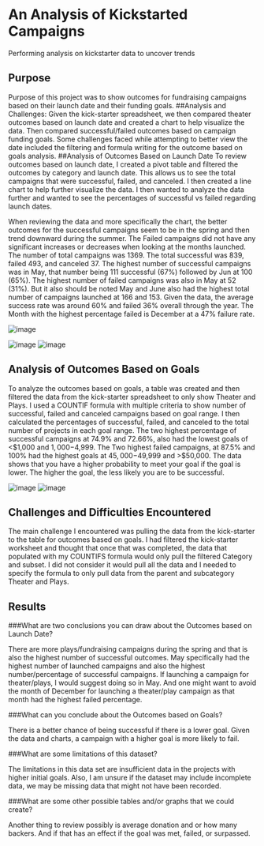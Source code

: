 # An Analysis of Kickstarted Campaigns
Performing analysis on kickstarter data to uncover trends
## Purpose
Purpose of this project was to show outcomes for fundraising campaigns based on their launch date and their funding goals.
##Analysis and Challenges: 
Given the kick-starter spreadsheet, we then compared theater outcomes based on launch date and created a chart to help visualize the data. Then compared successful/failed outcomes based on campaign funding goals. Some challenges faced while attempting to better view the date included the filtering and formula writing for the outcome based on goals analysis.
##Analysis of Outcomes Based on Launch Date
To review outcomes based on launch date, I created a pivot table and filtered the outcomes by category and launch date. This allows us to see the total campaigns that were successful, failed, and canceled. I then created a line chart to help further visualize the data. I then wanted to analyze the data further and wanted to see the percentages of successful vs failed regarding launch dates. 

When reviewing the data and more specifically the chart, the better outcomes for the successful campaigns seem to be in the spring and then trend downward during the summer. The Failed campaigns did not have any significant increases or decreases when looking at the months launched. The number of total campaigns was 1369. The total successful was 839, failed 493, and canceled 37. The highest number of successful campaigns was in May, that number being 111 successful (67%) followed by Jun at 100 (65%). The highest number of failed campaigns was also in May at 52 (31%). But it also should be noted May and June also had the highest total number of campaigns launched at 166 and 153. Given the data, the average success rate was around 60% and failed 36% overall through the year. The Month with the highest percentage failed is December at a 47% failure rate.

![image](https://user-images.githubusercontent.com/88061345/129421156-9c7439d9-8547-47bd-8ec8-a5177d87727f.png)

![image](https://user-images.githubusercontent.com/88061345/129421164-5a7e692b-8586-41ae-b419-aad5d5297883.png)
![image](https://user-images.githubusercontent.com/88061345/129421254-f79e85c4-51b3-42c8-9bdf-424c9472831d.png)
## Analysis of Outcomes Based on Goals
To analyze the outcomes based on goals, a table was created and then filtered the data from the kick-starter spreadsheet to only show Theater and Plays. I used a COUNTIF formula with multiple criteria to show number of successful, failed and canceled campaigns based on goal range. I then calculated the percentages of successful, failed, and canceled to the total number of projects in each goal range.
The two highest percentage of successful campaigns at 74.9% and 72.66%, also had the lowest goals of <$1,000 and $1,000-$4,999. The Two highest failed campaigns, at 87.5% and 100% had the highest goals at $45,000-$49,999 and >$50,000. The data shows that you have a higher probability to meet your goal if the goal is lower. The higher the goal, the less likely you are to be successful.

![image](https://user-images.githubusercontent.com/88061345/129421287-1a1c8866-b111-427f-9790-8b0b85d1dd14.png)
![image](https://user-images.githubusercontent.com/88061345/129421295-551caf7b-da57-49db-963a-bda19d83be62.png)
## Challenges and Difficulties Encountered 
The main challenge I encountered was pulling the data from the kick-starter to the table for outcomes based on goals. I had filtered the kick-starter worksheet and thought that once that was completed, the data that populated with my COUNTIFS formula would only pull the filtered Category and subset. I did not consider it would pull all the data and I needed to specify the formula to only pull data from the parent and subcategory Theater and Plays.


## Results
###What are two conclusions you can draw about the Outcomes based on Launch Date? 

There are more plays/fundraising campaigns during the spring and that is also the highest number of successful outcomes. May specifically had the highest number of launched campaigns and also the highest number/percentage of successful campaigns.  If launching a campaign for theater/plays, I would suggest doing so in May. And one might want to avoid the month of December for launching a theater/play campaign as that month had the highest failed percentage.

###What can you conclude about the Outcomes based on Goals? 

There is a better chance of being successful if there is a lower goal. Given the data and charts, a campaign with a higher goal is more likely to fail.

###What are some limitations of this dataset? 

The limitations in this data set are insufficient data in the projects with higher initial goals. Also, I am unsure if the dataset may include incomplete data, we may be missing data that might not have been recorded.

###What are some other possible tables and/or graphs that we could create?

Another thing to review possibly is average donation and or how many backers. And if that has an effect if the goal was met, failed, or surpassed. 




